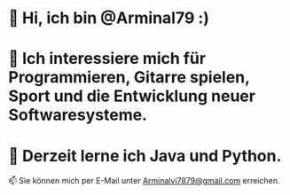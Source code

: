 # 👋  Hi, ich bin @Arminal79 :)
# 👀 Ich interessiere mich für Programmieren, Gitarre spielen, Sport und die Entwicklung neuer Softwaresysteme.
# 🌱 Derzeit lerne ich Java und Python.
📫 Sie können mich per E-Mail unter Arminalvi7879@gmail.com erreichen.
